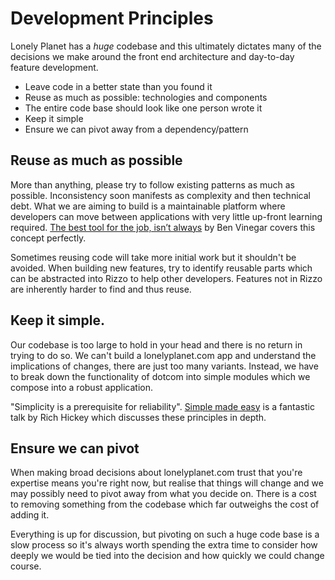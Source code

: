 # Development Principles

Lonely Planet has a _huge_ codebase and this ultimately dictates many of the decisions we make around the front end architecture and day-to-day feature development. 

- Leave code in a better state than you found it
- Reuse as much as possible: technologies and components
- The entire code base should look like one person wrote it
- Keep it simple
- Ensure we can pivot away from a dependency/pattern

## Reuse as much as possible

More than anything, please try to follow existing patterns as much as possible. Inconsistency soon manifests as complexity and then technical debt. What we are aiming to build is a maintainable platform where developers can move between applications with very little up-front learning required. [The best tool for the job, isn’t always](https://medium.com/@bentlegen/the-best-tool-for-the-job-isnt-always-6ed364f3f775) by Ben Vinegar covers this concept perfectly.

Sometimes reusing code will take more initial work but it shouldn't be avoided. When building new features, try to identify reusable parts which can be abstracted into Rizzo to help other developers. Features not in Rizzo are inherently harder to find and thus reuse.

## Keep it simple.

Our codebase is too large to hold in your head and there is no return in trying to do so. We can't build a lonelyplanet.com app and understand the implications of changes, there are just too many variants. Instead, we have to break down the functionality of dotcom into simple modules which we compose into a robust application.

"Simplicity is a prerequisite for reliability". [Simple made easy](http://www.infoq.com/presentations/Simple-Made-Easy) is a fantastic talk by Rich Hickey which discusses these principles in depth.

## Ensure we can pivot

When making broad decisions about lonelyplanet.com trust that you're expertise means you're right now, but realise that things will change and we may possibly need to pivot away from what you decide on. There is a cost to removing something from the codebase which far outweighs the cost of adding it.

Everything is up for discussion, but pivoting on such a huge code base is a slow process so it's always worth spending the extra time to consider how deeply we would be tied into the decision and how quickly we could change course.
